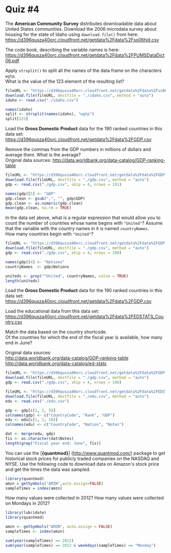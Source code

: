 Quiz #4
=======
The **American Community Survey** distributes downloadable data about United States communities. Download the 2006 microdata survey about housing for the state of Idaho using `download.file()` from here:  
https://d396qusza40orc.cloudfront.net/getdata%2Fdata%2Fss06hid.csv  

The code book, describing the variable names is here:  
https://d396qusza40orc.cloudfront.net/getdata%2Fdata%2FPUMSDataDict06.pdf  

Apply `strsplit()` to split all the names of the data frame on the characters `wgtp`.  
What is the value of the 123 element of the resulting list?

```r
fileURL <- "https://d396qusza40orc.cloudfront.net/getdata%2Fdata%2Fss06hid.csv"
download.file(fileURL, destfile = "./idaho.csv", method = "auto")
idaho <- read.csv("./idaho.csv")

names(idaho)
split <- strsplit(names(idaho), "wgtp")
split[123]
```



Load the **Gross Domestic Product** data for the 190 ranked countries in this data set:  
https://d396qusza40orc.cloudfront.net/getdata%2Fdata%2FGDP.csv 

Remove the commas from the GDP numbers in millions of dollars and average them. What is the average?  
Original data sources: http://data.worldbank.org/data-catalog/GDP-ranking-table

```r
fileURL <- "https://d396qusza40orc.cloudfront.net/getdata%2Fdata%2FGDP.csv"
download.file(fileURL, destfile = "./gdp.csv", method = "auto")
gdp <- read.csv("./gdp.csv", skip = 4, nrows = 191)

names(gdp)[5] <- "GDP"
gdp.clean <- gsub(",", "", gdp$GDP)
gdp.clean <- as.numeric(gdp.clean)
mean(gdp.clean, na.rm = TRUE)
```

In the data set above, what is a regular expression that would allow you to count the number of countries whose name begins with `"United"`? Assume that the variable with the country names in it is named `countryNames`.  
How many countries begin with `"United"`?

```r
fileURL <- "https://d396qusza40orc.cloudfront.net/getdata%2Fdata%2FGDP.csv"
download.file(fileURL, destfile = "./gdp.csv", method = "auto")
gdp <- read.csv("./gdp.csv", skip = 4, nrows = 190)

names(gdp)[4] <- "Nations"
countryNames  <- gdp$Nations

uniteds <- grep("^United", countryNames, value = TRUE)
length(uniteds)
```

Load the **Gross Domestic Product** data for the 190 ranked countries in this data set:  
https://d396qusza40orc.cloudfront.net/getdata%2Fdata%2FGDP.csv 

Load the educational data from this data set:  
https://d396qusza40orc.cloudfront.net/getdata%2Fdata%2FEDSTATS_Country.csv 

Match the data based on the country shortcode.  
Of the countries for which the end of the fiscal year is available, how many end in June? 

Original data sources:  
http://data.worldbank.org/data-catalog/GDP-ranking-table  
http://data.worldbank.org/data-catalog/ed-stats

```r
fileURL <- "https://d396qusza40orc.cloudfront.net/getdata%2Fdata%2FGDP.csv"
download.file(fileURL, destfile = "./gdp.csv", method = "auto")
gdp <- read.csv("./gdp.csv", skip = 4, nrows = 190)

fileURL <- "https://d396qusza40orc.cloudfront.net/getdata%2Fdata%2FEDSTATS_Country.csv"
download.file(fileURL, destfile = "./edu.csv", method = "auto")
edu <- read.csv("./edu.csv")

gdp <- gdp[c(1, 2, 5)]
colnames(gdp) <- c("CountryCode", "Rank", "GDP")
edu <- edu[c(1, 2, 10)]
colnames(edu) <- c("CountryCode", "Nation", "Notes")

dat <- merge(edu, gdp)
fis <- as.character(dat$Notes)
length(grep("Fiscal year end: June", fis))
```

You can use the [**{quantmod}**] (http://www.quantmod.com/) package to get historical stock prices for publicly traded companies on the NASDAQ and NYSE. Use the following code to download data on Amazon's stock price and get the times the data was sampled.

```r
library(quantmod)
amzn = getSymbols("AMZN",auto.assign=FALSE)
sampleTimes = index(amzn) 
```

How many values were collected in 2012?
How many values were collected on Mondays in 2012?

```r
library(lubridate)
library(quantmod)

amzn <- getSymbols("AMZN", auto.assign = FALSE)
sampleTimes <- index(amzn)

sum(year(sampleTimes) == 2012)
sum(year(sampleTimes) == 2012 & weekdays(sampleTimes) == "Monday")
```
